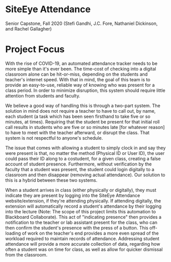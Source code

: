 # SiteEye Attendance
Senior Capstone, Fall 2020 (Stefi Gandhi, J.C. Fore, Nathaniel Dickinson, and Rachel Gallagher)

# Project Focus
With the rise of COVID-19, an automated attendance tracker needs to be more
simple than it's ever been. The time-cost of checking into a digital classroom alone can
be hit-or-miss, depending on the students and teacher's internet speed. With that in
mind, the goal of this team is to provide an easy-to-use, reliable way of knowing who
was present for a class period. In order to minimize disruption, this system should
require little attention from students and faculty.

We believe a good way of handling this is through a two-part system. The
solution in mind does not require a teacher to have to call out, by name, each student
(a task which has been seen firsthand to take five or so minutes, at times). Requiring
that the student be present for that initial roll call results in students who are five or so
minutes late [for whatever reason] to have to meet with the teacher afterward, or disrupt
the class. That system is not respectful to anyone's schedule.

The issue that comes with allowing a student to simply clock in and say they
were present is that, no matter the method (Physical ID or User ID), the user could pass
their ID along to a costudent, for a given class, creating a false account of student
presence. Furthermore, without verification by the faculty that a student was present,
the student could login digitally to a classroom and then disappear (removing actual
attendance). Our solution to this is a hybrid between these two systems.

When a student arrives in class (either physically or digitally), they must indicate
they are present by logging into the SiteEye Attendance website/extension, if they're attending physically. If
attending digitally, the extension will automatically record a student's attendance by their logging
into the lecture (Note: The scope of this project limits this automation to Blackboard Collaborate). This act of "indicating presence" then provides a notification to the teacher
or lab assistant present for the class, who can then confirm the student's presence with
the press of a button. This off-loading of work on the teacher's end provides a more
even spread of the workload required to maintain records of attendance. Addressing student attendance will provide a more accurate collection of data, regarding how often
a student was on time for class, as well as allow for quicker dismissal from the
classroom.
